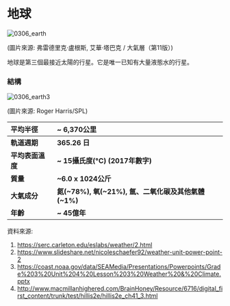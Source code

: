  

# **地球**

![0306_earth](./static/0306_earth.png)

(圖片來源: 弗雷德里克·盧根斯, 艾華·塔巴克 / 大氣層（第11版）)

地球是第三個最接近太陽的行星。它是唯一已知有大量液態水的行星。

### 結構 

![0306_earth3](./static/0306_earth3.png)

(圖片來源: Roger Harris/SPL)

| **平均半徑** | **~ 6,370公里** |
| :----------------- | :------------ |
| **軌道週期** | **365.26 日** |
|**平均表面溫度**     | **~ 15攝氏度(°C) (2017年數字)** |
|**質量** | **~6.0 x 1024公斤** |
|**大氣成分**|**氮(~78%), 氧(~21%), 氬、二氧化碳及其他氣體(~1%)**|
| **年齡** | **~ 45億年** |



資料來源:

1. https://serc.carleton.edu/eslabs/weather/2.html
2. https://www.slideshare.net/nicoleschaefer92/weather-unit-power-point-2
3. https://coast.noaa.gov/data/SEAMedia/Presentations/Powerpoints/Grade%203%20Unit%204%20Lesson%203%20Weather%20&%20Climate.pptx
4. http://www.macmillanhighered.com/BrainHoney/Resource/6716/digital_first_content/trunk/test/hillis2e/hillis2e_ch41_3.html